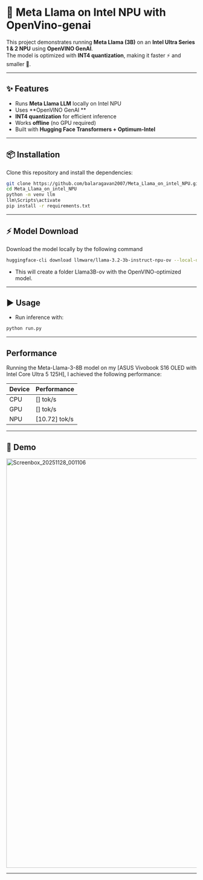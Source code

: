 # 🦙 Meta Llama on Intel NPU with Open﻿Vino-genai

This project demonstrates running **Meta Llama (3B)** on an **Intel Ultra Series 1 & 2 NPU** using **OpenVINO GenAI**.  
The model is optimized with **INT4 quantization**, making it faster ⚡ and smaller 🚀.

---

## ✨ Features
- Runs **Meta Llama LLM** locally on Intel NPU
- Uses **OpenVINO GenAI **
- **INT4 quantization** for efficient inference
- Works **offline** (no GPU required)
- Built with **Hugging Face Transformers + Optimum-Intel**

---

## 📦 Installation

Clone this repository and install the dependencies:

```bash
git clone https://github.com/balaragavan2007/Meta_Llama_on_intel_NPU.git
cd Meta_Llama_on_intel_NPU
python -m venv llm
llm\Scripts\activate
pip install -r requirements.txt
```

---

## ⚡ Model Download

Download the model locally by the following command

```bash
huggingface-cli download llmware/llama-3.2-3b-instruct-npu-ov --local-dir Llama3B-ov
```
- This will create a folder Llama3B-ov with the OpenVINO-optimized model.

---

## ▶️ Usage

- Run inference with:

```bash
python run.py
```

---

## Performance

Running the Meta-Llama-3-8B model on my [ASUS Vivobook S16 OLED with Intel Core Ultra 5 125H], I achieved the following performance:

| Device | Performance      |
|--------|------------------|
| CPU    | [] tok/s |
| GPU    | [] tok/s |
| NPU    | [10.72] tok/s |


---

## 📸 Demo
<img width="1920" height="1080" alt="Screenbox_20251128_001106" src="https://github.com/user-attachments/assets/85bb9513-c760-44f0-990f-420bc9d0d40a" />

---
